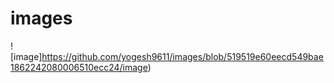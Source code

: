 # images
![image]https://github.com/yogesh9611/images/blob/519519e60eecd549bae1862242080006510ecc24/image)
